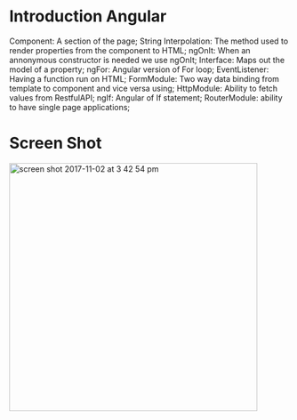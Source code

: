 # Introduction Angular

Component: A section of the page;
String Interpolation: The method used to render properties from the component to HTML;
ngOnIt: When an annonymous constructor is needed we use ngOnIt;
Interface: Maps out the model of a property;
ngFor: Angular version of For loop;
EventListener: Having a function run on HTML;
FormModule: Two way data binding from template to component and vice versa using;
HttpModule: Ability to fetch values from RestfulAPI;
ngIf: Angular of If statement;
RouterModule: ability to have single page applications;

# Screen Shot

<img width="446" alt="screen shot 2017-11-02 at 3 42 54 pm" src="https://user-images.githubusercontent.com/28902787/32353926-6b13dd64-bff5-11e7-9447-9d664a831325.png">
